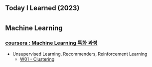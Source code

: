 ## Today I Learned (2023)

#

## Machine Learning 

### [coursera : Machine Learning 특화 과정](https://www.coursera.org/specializations/machine-learning-introduction#courses)
* Unsupervised Learning, Recommenders, Reinforcement Learning
    * [W01 - Clustering](./202301/20230102.md)